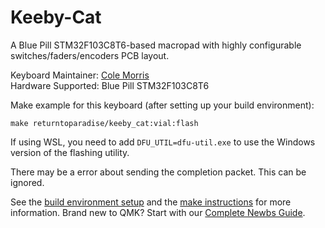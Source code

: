 # Keeby-Cat

A Blue Pill STM32F103C8T6-based macropad with highly configurable switches/faders/encoders PCB layout.

Keyboard Maintainer: [Cole Morris](https://github.com/numanair)  
Hardware Supported: Blue Pill STM32F103C8T6  

Make example for this keyboard (after setting up your build environment):

    make returntoparadise/keeby_cat:vial:flash

If using WSL, you need to add `DFU_UTIL=dfu-util.exe` to use the Windows version of the flashing utility.

There may be a error about sending the completion packet. This can be ignored.

See the [build environment setup](https://docs.qmk.fm/#/getting_started_build_tools) and the [make instructions](https://docs.qmk.fm/#/getting_started_make_guide) for more information. Brand new to QMK? Start with our [Complete Newbs Guide](https://docs.qmk.fm/#/newbs).
